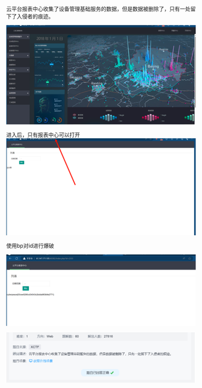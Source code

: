 云平台报表中心收集了设备管理基础服务的数据，但是数据被删除了，只有一处留下了入侵者的痕迹。


![alt text](image-2.png)



进入后，只有报表中心可以打开
![alt text](image-3.png)

使用bp对id进行爆破

![alt text](image-1.png)

![alt text](image-9.png)